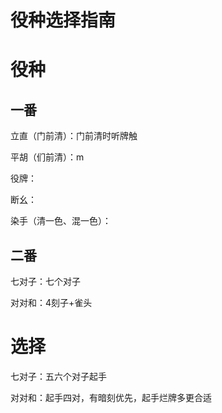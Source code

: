 # 役种选择指南

# 役种

## 一番

立直（门前清）：门前清时听牌触

平胡（们前清）：m

役牌：

断幺：

染手（清一色、混一色）：

## 二番

七对子：七个对子

对对和：4刻子+雀头

# 选择

七对子：五六个对子起手

对对和：起手四对，有暗刻优先，起手烂牌多更合适